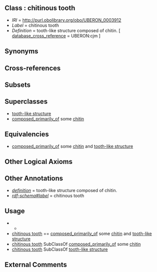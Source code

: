 
## Class : chitinous tooth

 * *IRI* = http://purl.obolibrary.org/obo/UBERON_0003912
 * *Label* = chitinous tooth
 * *Definition* = tooth-like structure composed of chitin. [ [database_cross_reference](../../ef/oboInOwl#hasDbXref.md) = UBERON:cjm ]

## Synonyms


## Cross-references


## Subsets


## Superclasses

 * [tooth-like structure](../../UBERON/13/UBERON_0003913.md)
 * [composed_primarily_of](../../RO/73/RO_0002473.md) some [chitin](../../CHEBI/29/CHEBI_17029.md)

## Equivalencies

 * [composed_primarily_of](../../RO/73/RO_0002473.md) some [chitin](../../CHEBI/29/CHEBI_17029.md) and [tooth-like structure](../../UBERON/13/UBERON_0003913.md)

## Other Logical Axioms


## Other Annotations

 * *[definition](../../IAO/15/IAO_0000115.md)* = tooth-like structure composed of chitin.
 * *[rdf-schema#label](../../el/rdf-schema#label.md)* = chitinous tooth

## Usage

 * -
 * [chitinous tooth](../../UBERON/12/UBERON_0003912.md) == [composed_primarily_of](../../RO/73/RO_0002473.md) some [chitin](../../CHEBI/29/CHEBI_17029.md) and [tooth-like structure](../../UBERON/13/UBERON_0003913.md)
 * [chitinous tooth](../../UBERON/12/UBERON_0003912.md) SubClassOf [composed_primarily_of](../../RO/73/RO_0002473.md) some [chitin](../../CHEBI/29/CHEBI_17029.md)
 * [chitinous tooth](../../UBERON/12/UBERON_0003912.md) SubClassOf [tooth-like structure](../../UBERON/13/UBERON_0003913.md)

## External Comments

